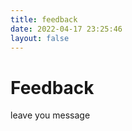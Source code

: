 ```yaml
---
title: feedback
date: 2022-04-17 23:25:46
layout: false
---
```


<!DOCTYPE html>
<html lang="zh_CN">
<head>
    <meta name="viewport" content="width=device-width, initial-scale=1.0">
</head>
<body>
<aritcle>
<h1>Feedback</h1>
<p>leave you message</p>
</article>
<script src='//unpkg.com/valine/dist/Valine.min.js'></script>
<div id="vcomments"></div>
<script>
    new Valine({
        el: '#vcomments',
        appId: 'KcdKLtMNO9aYyv1gANiS94tu-gzGzoHsz',
        appKey: '2nMmOqKC9dPh37urNvWHCTuY',
    });
</script>
</body>
</html>
